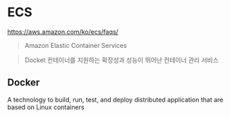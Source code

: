 # ECS
https://aws.amazon.com/ko/ecs/faqs/

> Amazon Elastic Container Services

> Docket 컨테이너를 지원하는 확장성과 성능이 뛰어난 컨테이너 관리 서비스


## Docker
A technology to build, run, test, and deploy distributed application that are based on Linux containers

